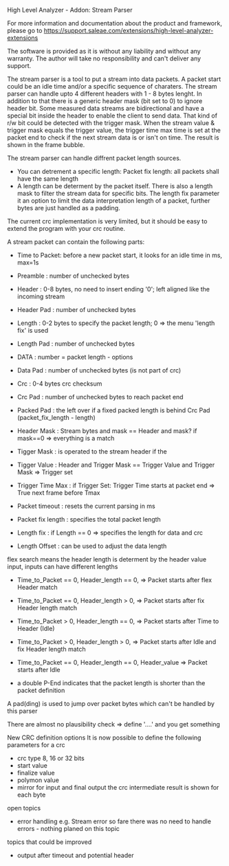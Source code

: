 High Level Analyzer - Addon: Stream Parser

For more information and documentation about the product and framework, please go to
https://support.saleae.com/extensions/high-level-analyzer-extensions

The software is provided as it is without any liability and without any warranty.
The author will take no responsibility and can't deliver any support.

The stream parser is a tool to put a stream into data packets. A packet start could be an idle time and/or a specific sequence of charaters. The stream parser can handle upto 4 different headers with 1 - 8 bytes lenght. In addition to that there is a generic header mask (bit set to 0) to ignore header bit. Some measured data streams are bidirectional and have a special bit inside the header to enable the client to send data. That kind of r/w bit could be detected with the trigger mask. When the stream value & trigger mask equals the trigger value, the trigger time max time is set at the packet end to check if the next stream data is or isn't on time. The result is shown in the frame bubble.

The stream parser can handle diffrent packet length sources. 
- You can detrement a specific length: Packet fix length: all packets shall have the same length
- A length can be determent by the packet itself. There is also a length mask to filter the stream data for specific bits.
The length fix parameter it an option to limit the data interpretation length of a packet, further bytes are just handled as a padding.

The current crc implementation is very limited, but it should be easy to extend the program with your crc routine. 

A stream packet can contain the following parts:
- Time to Packet: before a new packet start, it looks for an idle time in ms, max=1s
- Preamble      : number of unchecked bytes
- Header        : 0-8 bytes, no need to insert ending '0'; left aligned like the incoming stream
- Header Pad    : number of unchecked bytes
- Length        : 0-2 bytes to specify the packet length; 0 => the menu 'length fix' is used  
- Length Pad    : number of unchecked bytes
- DATA          : number = packet length - options
- Data Pad      : number of unchecked bytes (is not part of crc)
- Crc           : 0-4 bytes crc checksum
- Crc Pad       : number of unchecked bytes to reach packet end
- Packed Pad    : the left over if a fixed packed length is behind Crc Pad (packet_fix_length - length)

- Header Mask   : Stream bytes and mask == Header and mask? if mask==0 => everything is a match
- Tigger Mask   : is operated to the stream header if the
- Tigger Value  : Header and Trigger Mask == Trigger Value and Trigger Mask => Trigger set
- Trigger Time Max  : if Trigger Set: Trigger Time starts at packet end => True next frame before Tmax
- Packet timeout    : resets the current parsing in ms
- Packet fix length : specifies the total packet length
- Length fix        : if Length == 0 => specifies the length for data and crc
- Length Offset     : can be used to adjust the data length

flex search means the header length is determent by the header value input, inputs can have different lengths
- Time_to_Packet == 0, Header_length == 0,  => Packet starts after flex Header match
- Time_to_Packet == 0, Header_length >  0,  => Packet starts after fix Header length match
- Time_to_Packet >  0, Header_length == 0,  => Packet starts after Time to Header (Idle)
- Time_to_Packet >  0, Header_length >  0,  => Packet starts after Idle and fix Header length match

- Time_to_Packet == 0, Header_length == 0,  Header_value      => Packet starts after Idle
- a double P-End indicates that the packet length is shorter than the packet definition

A pad(ding) is used to jump over packet bytes which can't be handled by this parser
 
There are almost no plausibility check => define '....' and you get something

New CRC definition options
It is now possible to define the following parameters for a crc
- crc type 8, 16 or 32 bits
- start value
- finalize value
- polymon value
- mirror for input and final output
the crc intermediate result is shown for each byte

open topics
- error handling e.g. Stream error
  so fare there was no need to handle errors - nothing planed on this topic

topics that could be improved
- output after timeout and potential header
